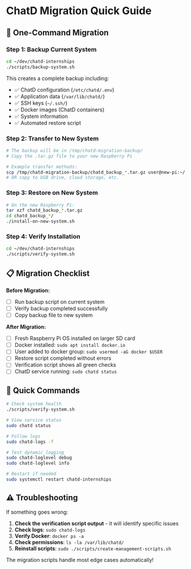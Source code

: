 # ChatD Migration Quick Guide

## 🚀 One-Command Migration

### Step 1: Backup Current System
```bash
cd ~/dev/chatd-internships
./scripts/backup-system.sh
```

This creates a complete backup including:
- ✅ ChatD configuration (`/etc/chatd/.env`)
- ✅ Application data (`/var/lib/chatd/`)
- ✅ SSH keys (`~/.ssh/`)
- ✅ Docker images (ChatD containers)
- ✅ System information
- ✅ Automated restore script

### Step 2: Transfer to New System
```bash
# The backup will be in /tmp/chatd-migration-backup/
# Copy the .tar.gz file to your new Raspberry Pi

# Example transfer methods:
scp /tmp/chatd-migration-backup/chatd_backup_*.tar.gz user@new-pi:~/
# OR copy to USB drive, cloud storage, etc.
```

### Step 3: Restore on New System
```bash
# On the new Raspberry Pi:
tar xzf chatd_backup_*.tar.gz
cd chatd_backup_*/
./install-on-new-system.sh
```

### Step 4: Verify Installation
```bash
cd ~/dev/chatd-internships
./scripts/verify-system.sh
```

## 📋 Migration Checklist

**Before Migration:**
- [ ] Run backup script on current system
- [ ] Verify backup completed successfully
- [ ] Copy backup file to new system

**After Migration:**
- [ ] Fresh Raspberry Pi OS installed on larger SD card
- [ ] Docker installed: `sudo apt install docker.io`
- [ ] User added to docker group: `sudo usermod -aG docker $USER`
- [ ] Restore script completed without errors
- [ ] Verification script shows all green checks
- [ ] ChatD service running: `sudo chatd status`

## 🔧 Quick Commands

```bash
# Check system health
./scripts/verify-system.sh

# View service status
sudo chatd status

# Follow logs
sudo chatd-logs -f

# Test dynamic logging
sudo chatd-loglevel debug
sudo chatd-loglevel info

# Restart if needed
sudo systemctl restart chatd-internships
```

## ⚠️ Troubleshooting

If something goes wrong:

1. **Check the verification script output** - it will identify specific issues
2. **Check logs**: `sudo chatd-logs`
3. **Verify Docker**: `docker ps -a`
4. **Check permissions**: `ls -la /var/lib/chatd/`
5. **Reinstall scripts**: `sudo ./scripts/create-management-scripts.sh`

The migration scripts handle most edge cases automatically!
